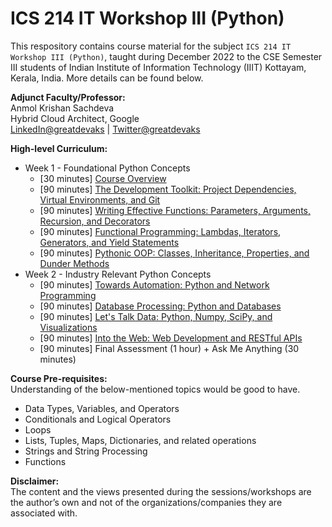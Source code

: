 # ICS 214 IT Workshop III (Python)

This respository contains course material for the subject `ICS 214 IT Workshop III (Python)`, taught during December 2022 to the CSE Semester III students of Indian Institute of Information Technology (IIIT) Kottayam, Kerala, India. More details can be found below.

**Adjunct Faculty/Professor:**</br>
Anmol Krishan Sachdeva</br>
Hybrid Cloud Architect, Google</br>
[LinkedIn@greatdevaks](https://www.linkedin.com/in/greatdevaks) | [Twitter@greatdevaks](https://www.twitter.com/greatdevaks)

**High-level Curriculum:**</br>

- Week 1 - Foundational Python Concepts
  - [30 minutes] [Course Overview](./01_Session_1_Course_Overview_December_5_2022)
  - [90 minutes] [The Development Toolkit: Project Dependencies, Virtual Environments, and Git](./02_Session_2_The_Development_Toolkit_December_6_2022)
  - [90 minutes] [Writing Effective Functions: Parameters, Arguments, Recursion, and Decorators](./03_Session_3_Writing_Effective_Functions_December_7_2022)
  - [90 minutes] [Functional Programming: Lambdas, Iterators, Generators, and Yield Statements](./04_Session_4_Functional_Programming_December_8_2022)
  - [90 minutes] [Pythonic OOP: Classes, Inheritance, Properties, and Dunder Methods](./05_Session_5_Pythonic_OOP_December_9_2022)
- Week 2 - Industry Relevant Python Concepts
  - [90 minutes] [Towards Automation: Python and Network Programming](./06_Session_6_Towards_Automation_December_12_2022)
  - [90 minutes] [Database Processing: Python and Databases](./07_Session_7_Database_Processing_December_13_2022)
  - [90 minutes] [Let's Talk Data: Python, Numpy, SciPy, and Visualizations](./08_Session_8_Let's_Talk_Data_December_14_2022)
  - [90 minutes] [Into the Web: Web Development and RESTful APIs](./09_Session_9_Into_The_Web_December_15_2022)
  - [90 minutes] Final Assessment (1 hour) + Ask Me Anything (30 minutes)

**Course Pre-requisites:**</br>
Understanding of the below-mentioned topics would be good to have.

- Data Types, Variables, and Operators
- Conditionals and Logical Operators
- Loops
- Lists, Tuples, Maps, Dictionaries, and related operations
- Strings and String Processing
- Functions

**Disclaimer:**</br>
The content and the views presented during the sessions/workshops are the author’s own and not of the organizations/companies they are associated with.
